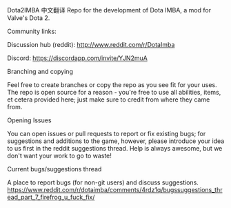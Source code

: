 Dota2IMBA 中文翻译
Repo for the development of Dota IMBA, a mod for Valve's Dota 2.

Community links:

Discussion hub (reddit): http://www.reddit.com/r/DotaImba

Discord: https://discordapp.com/invite/YJN2muA

Branching and copying

Feel free to create branches or copy the repo as you see fit for your uses. The repo is open source for a reason - you're free to use all abilities, items, et cetera provided here; just make sure to credit from where they came from.

Opening Issues

You can open issues or pull requests to report or fix existing bugs; for suggestions and additions to the game, however, please introduce your idea to us first in the reddit suggestions thread. Help is always awesome, but we don't want your work to go to waste!

Current bugs/suggestions thread

A place to report bugs (for non-git users) and discuss suggestions. https://www.reddit.com/r/dotaimba/comments/4rdz1q/bugssuggestions_thread_part_7_firefrog_u_fuck_fix/
